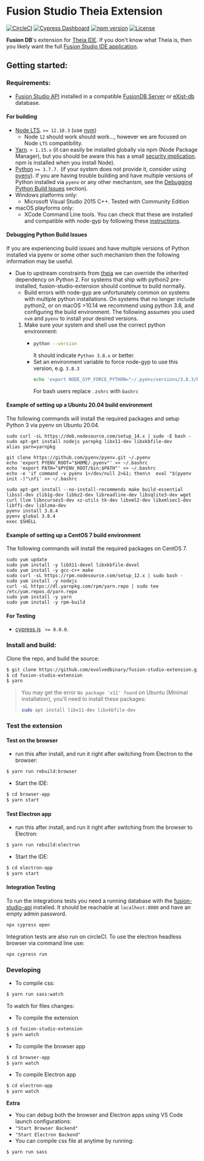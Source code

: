 # Fusion Studio Theia Extension
[![CircleCI](https://circleci.com/gh/evolvedbinary/fusion-studio-extension/tree/master.svg?style=svg)](https://circleci.com/gh/evolvedbinary/fusion-studio-extension/tree/master)
[![Cypress Dashboard](https://img.shields.io/badge/cypress-dashboard-brightgreen.svg)](https://dashboard.cypress.io/#/projects/ftw148/runs)
[![npm version](https://badge.fury.io/js/fusion-studio-extension.svg)](https://badge.fury.io/js/fusion-studio-extension)
[![License](https://img.shields.io/badge/license-GPL%203-blue.svg)](https://opensource.org/licenses/GPL-3.0)

**Fusion DB**'s extension for [Theia IDE](https://theia-ide.org).
If you don't know what Theia is, then you likely want the full [Fusion Studio IDE application](https://github.com/evolvedbinary/fusion-studio).



## Getting started:
### Requirements:
*   [Fusion Studio API](https://github.com/evolvedbinary/fusion-studio-api) installed in a compatible [FusionDB Server](https://www.fusiondb.com) or [eXist-db](https://www.exist-db.org) database.

#### For building
*   [Node LTS](https://nodejs.org/en/). `>= 12.18.3` (use [nvm](https://github.com/nvm-sh/nvm))
    * Node `12` should work should work..., however we are focused on Node `LTS` compatibility.
*   [Yarn](https://yarnpkg.com). `> 1.15.x` (it can easily be installed globally via npm (Node Package Manager), but you should be aware this has a small [security implication](https://classic.yarnpkg.com/en/docs/install/#install-via-npm). npm is installed when you install Node).
*   [Python](https://www.python.org/) `>= 3.7.7.` (if your system does not provide it, consider using [pyenv](https://github.com/pyenv/pyenv)).
        If you are having trouble building and have multiple versions of Python installed via `pyenv` or any other mechanism, see the [Debugging Python Build Issues](#debugging-python-build-issues) section).
*   Windows platforms only:
    *   Microsoft Visual Studio 2015 C++. Tested with Community Edition
*   macOS playforms only:
    *   XCode Command Line tools. You can check that these are installed and compatible with node-gyp by following these [instructions](https://github.com/nodejs/node-gyp/blob/master/macOS_Catalina.md).

#### Debugging Python Build Issues
If you are experiencing build issues and have multiple versions of Python installed via pyenv or some other such mechanism
then the following information may be useful.

*   Due to upstream constraints from [theia](https://theia-ide.org) we can override the inherited dependency on Python 2. For systems that ship with python2 pre-installed, fusion-studio-extension should continue to build normally.
    *   Build errors with node-gyp are unfortunately common on systems with multiple python installations. On systems that no longer include python2, or on macOS >10.14 we recommend using python 3.8, and configuring the build environment. The following assumes you used `nvm` and `pyenv` to install your desired versions.
    1.  Make sure your system and shell use the correct python environment:
        -   ```bash
            python --version
            ```
            It should indicate `Python 3.8.x` or better.
        -   Set an environment variable to force node-gyp to use this version, e.g. `3.8.3`
            ```bash
            echo 'export NODE_GYP_FORCE_PYTHON="~/.pyenv/versions/3.8.3/bin/python3"' >> ~/.zshrc
            ```
            For bash users replace `.zshrc` with `bashrc`

#### Example of setting up a Ubuntu 20.04 build environment
The following commands will install the required packages and setup Python 3 via pyenv on Ubuntu 20.04.

```
sudo curl -sL https://deb.nodesource.com/setup_14.x | sudo -E bash -
sudo apt-get install nodejs yarnpkg libx11-dev libxkbfile-dev
alias yarn=yarnpkg

git clone https://github.com/pyenv/pyenv.git ~/.pyenv
echo 'export PYENV_ROOT="$HOME/.pyenv"' >> ~/.bashrc
echo 'export PATH="$PYENV_ROOT/bin:$PATH"' >> ~/.bashrc
echo -e 'if command -v pyenv 1>/dev/null 2>&1; then\n  eval "$(pyenv init -)"\nfi' >> ~/.bashrc

sudo apt-get install --no-install-recommends make build-essential libssl-dev zlib1g-dev libbz2-dev libreadline-dev libsqlite3-dev wget curl llvm libncurses5-dev xz-utils tk-dev libxml2-dev libxmlsec1-dev libffi-dev liblzma-dev
pyenv install 3.8.4
pyenv global 3.8.4
exec $SHELL

```

#### Example of setting up a CentOS 7 build environment
The following commands will install the required packages on CentOS 7.

```
sudo yum update
sudo yum install -y libX11-devel libxkbfile-devel
sudo yum install -y gcc-c++ make
sudo curl -sL https://rpm.nodesource.com/setup_12.x | sudo bash -
sudo yum install -y nodejs
curl -sL https://dl.yarnpkg.com/rpm/yarn.repo | sudo tee /etc/yum.repos.d/yarn.repo
sudo yum install -y yarn
sudo yum install -y rpm-build
```

#### For Testing
*   [cypress.js](https://www.cypress.io) ` >= 8.0.0`.



### Install and build:
Clone the repo, and build the source:
```bash
$ git clone https://github.com/evolvedbinary/fusion-studio-extension.git
$ cd fusion-studio-extension
$ yarn
```

> You may get the error `No package 'x11' found` on Ubuntu (Minimal installation), you'll need to install these packages:
> ```bash
> sudo apt install libx11-dev libxkbfile-dev
> ```

### Test the extension
#### Test on the browser
*   run this after install, and run it right after switching from Electron to the browser:
```bash
$ yarn run rebuild:browser
```
*   Start the IDE:
```bash
$ cd browser-app
$ yarn start
```
#### Test Electron app
*   run this after install, and run it right after switching from the browser to Electron:
```bash
$ yarn run rebuild:electron
```
*   Start the IDE:
```bash
$ cd electron-app
$ yarn start
```

#### Integration Testing
To run the integrations tests you need a running database with the [fusion-studio-api](https://github.com/evolvedbinary/fusion-studio-api) installed. It should be reachable at `localhost:8080` and have an empty admin password. 
```bash
npx cypress open
```

Integration tests are also run on circleCI. To use the electron headless browser via command line use:
```bash
npx cypress run
```

### Developing
*   To compile css:
```bash
$ yarn run sass:watch
```
To watch for files changes:
*   To compile the extension
```bash
$ cd fusion-studio-extension
$ yarn watch
```
*   To compile the browser app
```bash
$ cd browser-app
$ yarn watch
```
*   To compile Electron app
```bash
$ cd electron-app
$ yarn watch
```

**Extra**
-   You can debug both the browser and Electron apps using VS Code launch configurations:
  -   `"Start Browser Backend"`
  -   `"Start Electron Backend"`
-   You can compile css file at anytime by running:
```bash
$ yarn run sass
```
